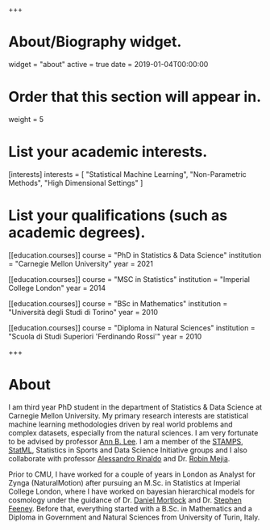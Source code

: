 +++
# About/Biography widget.
widget = "about"
active = true
date = 2019-01-04T00:00:00

# Order that this section will appear in.
weight = 5

# List your academic interests.
[interests]
  interests = [
    "Statistical Machine Learning",
    "Non-Parametric Methods",
    "High Dimensional Settings"
  ]

# List your qualifications (such as academic degrees).
[[education.courses]]
  course = "PhD in Statistics & Data Science"
  institution = "Carnegie Mellon University"
  year = 2021

[[education.courses]]
  course = "MSC in Statistics"
  institution = "Imperial College London"
  year = 2014

[[education.courses]]
  course = "BSc in Mathematics"
  institution = "Università degli Studi di Torino"
  year = 2010

[[education.courses]]
  course = "Diploma in Natural Sciences"
  institution = "Scuola di Studi Superiori 'Ferdinando Rossi'"
  year = 2010
 
+++

# About
I am third year PhD student in the department of Statistics & Data Science at Carnegie Mellon University. My primary research interests are statistical machine learning methodologies driven by real world problems and complex datasets, especially from the natural sciences. I am very fortunate to be advised by professor [Ann B. Lee](http://www.stat.cmu.edu/~annlee/). I am a member of the [STAMPS](http://stat.cmu.edu/stamps/), [StatML](http://statml.cs.cmu.edu/), Statistics in Sports and Data Science Initiative groups and I also collaborate with professor [Alessandro Rinaldo](http://www.stat.cmu.edu/~arinaldo/) and Dr. [Robin Mejia](https://www.cmu.edu/chrs/people-partners/mejia.html).

Prior to CMU, I have worked for a couple of years in London as Analyst for Zynga (NaturalMotion) after pursuing an M.Sc. in Statistics at Imperial College London, where I have worked on bayesian hierarchical models for cosmology under the guidance of Dr. [Daniel Mortlock](https://www.imperial.ac.uk/people/d.mortlock) and Dr. [Stephen Feeney](http://zuserver2.star.ucl.ac.uk/~smf/). Before that, everything started with a B.Sc. in Mathematics and a Diploma in Government and Natural Sciences from University of Turin, Italy.